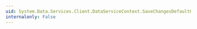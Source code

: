 ```yaml
---
uid: System.Data.Services.Client.DataServiceContext.SaveChangesDefaultOptions
internalonly: False
---
```

